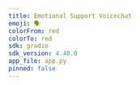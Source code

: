 ```yaml
---
title: Emotional Support Voicechat
emoji: 🗣️
colorFrom: red
colorTo: red
sdk: gradio
sdk_version: 4.40.0
app_file: app.py
pinned: false
---
```

